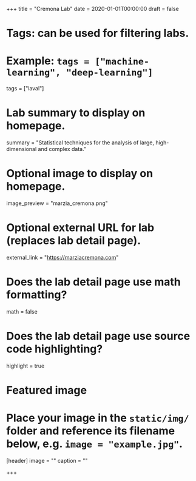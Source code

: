 +++
title = "Cremona Lab"
date = 2020-01-01T00:00:00
draft = false

# Tags: can be used for filtering labs.
# Example: `tags = ["machine-learning", "deep-learning"]`
tags = ["laval"]

# Lab summary to display on homepage.
summary = "Statistical techniques for the analysis of large, high-dimensional and complex data."

# Optional image to display on homepage.
image_preview = "marzia_cremona.png"

# Optional external URL for lab (replaces lab detail page).
external_link = "https://marziacremona.com"

# Does the lab detail page use math formatting?
math = false

# Does the lab detail page use source code highlighting?
highlight = true

# Featured image
# Place your image in the `static/img/` folder and reference its filename below, e.g. `image = "example.jpg"`.
[header]
image = ""
caption = ""

+++
